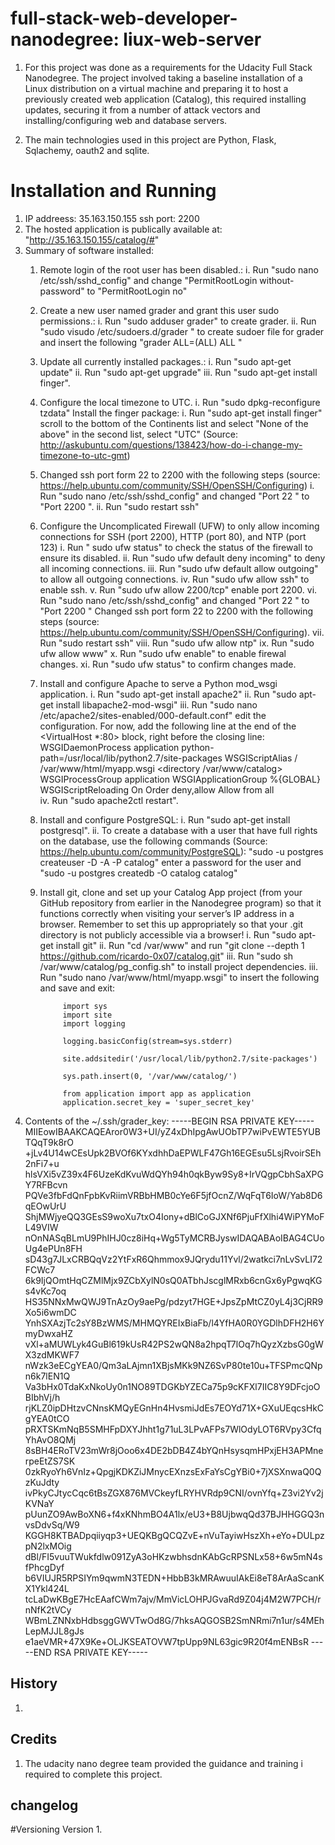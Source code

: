 # full-stack-web-developer-nanodegree: liux-web-server
1. For this project was done as a requirements for the Udacity Full Stack Nanodegree. The project involved taking a baseline installation of a Linux distribution on a virtual machine and preparing it to host a previously created web application (Catalog), this required installing updates, securing it from a number of attack vectors and installing/configuring web and database servers.

2. The main technologies used in this project are Python, Flask, Sqlachemy, oauth2 and sqlite.

# Installation and Running

1. IP addreess: 35.163.150.155 ssh port: 2200
2. The hosted application is publically available at: "http://35.163.150.155/catalog/#"
3. Summary of software installed:
	1. Remote login of the root user has been disabled.:
		i. Run "sudo nano /etc/ssh/sshd_config" and change "PermitRootLogin without-password" to "PermitRootLogin no" 
	2. Create a new user named grader and grant this user sudo permissions.:
		i. Run "sudo adduser grader" to create grader.
		ii. Run "sudo visudo /etc/sudoers.d/grader " to create sudoer file for grader and insert the following "grader ALL=(ALL) ALL "

	3. Update all currently installed packages.:
		i. Run "sudo apt-get update"
		ii. Run "sudo apt-get upgrade"
		iii. Run "sudo apt-get install finger".
	4. Configure the local timezone to UTC.
		i. Run "sudo dpkg-reconfigure tzdata"
	 Install the finger package:
		i. Run "sudo apt-get install finger" scroll to the bottom of the Continents list and select "None of the above" in the second list, select "UTC" (Source: http://askubuntu.com/questions/138423/how-do-i-change-my-timezone-to-utc-gmt)
	5. Changed ssh port form 22 to 2200 with the following steps (source: https://help.ubuntu.com/community/SSH/OpenSSH/Configuring)
		i. Run "sudo nano /etc/ssh/sshd_config" and changed "Port 22 " to "Port 2200 ".
		ii. Run "sudo restart ssh"
	6. Configure the Uncomplicated Firewall (UFW) to only allow incoming connections for SSH (port 2200), HTTP (port 80), and NTP (port 123)
		i. Run " sudo ufw status" to check the status of the firewall to ensure its disabled.
		ii. Run "sudo ufw default deny incoming" to deny all incoming connections.
		iii. Run "sudo ufw default allow outgoing" to allow all outgoing connections.
		iv. Run "sudo ufw allow ssh" to enable ssh.
		v. Run "sudo ufw allow 2200/tcp" enable port 2200.
		vi. Run "sudo nano /etc/ssh/sshd_config" and changed "Port 22 " to "Port 2200 " Changed ssh port form 22 to 2200 with the following steps (source: https://help.ubuntu.com/community/SSH/OpenSSH/Configuring). 
		vii. Run "sudo restart ssh"
		viii. Run "sudo ufw allow ntp"
		ix. Run "sudo ufw allow www"
		x. Run "sudo ufw enable" to enable firewal changes.
		xi. Run "sudo ufw status" to confirm changes made.

	7. Install and configure Apache to serve a Python mod_wsgi application.
		i. Run "sudo apt-get install apache2"
		ii. Run "sudo apt-get install libapache2-mod-wsgi"
		iii. Run "sudo nano /etc/apache2/sites-enabled/000-default.conf" edit the configuration. For now, add the following line at the end of the <VirtualHost *:80> block, right before the closing </VirtualHost> line:
	        WSGIDaemonProcess application  python-path=/usr/local/lib/python2.7/site-packages
	        WSGIScriptAlias / /var/www/html/myapp.wsgi
	    <directory /var/www/catalog>
	        WSGIProcessGroup application
	        WSGIApplicationGroup %{GLOBAL}
	        WSGIScriptReloading On
	        Order deny,allow
	        Allow from all
	    </directory>		
		iv. Run "sudo apache2ctl restart".

	8. Install and configure PostgreSQL:
		i. Run "sudo apt-get install postgresql".
		ii. To create a database with a user that have full rights on the database, use the following commands (Source: https://help.ubuntu.com/community/PostgreSQL): "sudo -u postgres createuser -D -A -P catalog" enter a password for the user and  "sudo -u postgres createdb -O catalog catalog"
	
	9. Install git, clone and set up your Catalog App project (from your GitHub repository from earlier in the Nanodegree program) so that it functions correctly when visiting your server’s IP address in a browser. Remember to set this up appropriately so that your .git directory is not publicly accessible via a browser!
		i. Run "sudo apt-get install git" 
		ii. Run "cd /var/www" and run "git clone --depth 1 https://github.com/ricardo-0x07/catalog.git"
		iii. Run "sudo sh /var/www/catalog/pg_config.sh" to install project dependencies.
		iii. Run "sudo nano /var/www/html/myapp.wsgi" to insert the following and save and exit:

				import sys
				import site
				import logging

				logging.basicConfig(stream=sys.stderr)

				site.addsitedir('/usr/local/lib/python2.7/site-packages')

				sys.path.insert(0, '/var/www/catalog/')

				from application import app as application
				application.secret_key = 'super_secret_key'
 
4. Contents of the ~/.ssh/grader_key:
-----BEGIN RSA PRIVATE KEY-----
MIIEowIBAAKCAQEAror0W3+UI/yZ4xDhIpgAwUObTP7wiPvEWTE5YUBTQqT9k8rO
+jLv4U14wCEsUpk2BVOf6KYxdhhDaEPWLF47Gh16EGEsu5LsjRvoirSEh2nFi7+u
hlsVXi5vZ39x4F6UzeKdKvuWdQYh94h0qkByw9Sy8+IrVQgpCbhSaXPGY7RFBcvn
PQVe3fbFdQnFpbKvRiimVRBbHMB0cYe6F5jfOcnZ/WqFqT6IoW/Yab8D6qEOwUrU
ShjMWjyeQQ3GEsS9woXu7txO4Iony+dBlCoGJXNf6PjuFfXlhi4WiPYMoFL49VIW
nOnNASqBLmU9PhIHJ0cz8iHq+Wg5TyMCRBJyswIDAQABAoIBAG4CUoUg4ePUn8FH
sD43g7JLxCRBQqVz2YtFxR6Qhmmox9JQrydu11Yvl/2watkci7nLvSvLI72FCWc7
6k9IjQOmtHqCZMlMjx9ZCbXylN0sQ0ATbhJscglMRxb6cnGx6yPgwqKGs4vKc7oq
HS35NNxMwQWJ9TnAzOy9aePg/pdzyt7HGE+JpsZpMtCZ0yL4j3CjRR9Xo5i6wmDC
YnhSXAzjTc2sY8BzWMS/MHMQYREIxBiaFb/l4YfHA0R0YGDlhDFH2H6YmyDwxaHZ
vXl+aMUWLyk4GuBl619kUsR42PS2wQN8a2hpqT7lOq7hQyzXzbsG0gWX3zdMKWF7
nWzk3eECgYEA0/Qm3aLAjmn1XBjsMKk9NZ6SvP80te10u+TFSPmcQNpn6k7lEN1Q
Va3bHx0TdaKxNkoUy0n1NO89TDGKbYZECa75p9cKFXl7IIC8Y9DFcjoOBIbhVj/h
rjKLZ0ipDHtzvCNnsKMQyEGnHn4HvsmiJdEs7EOYd71X+GXuUEqcsHkCgYEA0tCO
pRXTSKmNqB5SMHFpDXYJhht1g71uL3LPvAFPs7WlOdyLOT6RVpy3CfqYhAvO8QMj
8sBH4ERoTV23mWr8jOoo6x4DE2bDB4Z4bYQnHsysqmHPxjEH3APMnerpeEtZS7SK
0zkRyoYh6VnIz+QpgjKDKZiJMnycEXnzsExFaYsCgYBi0+7jXSXnwaQ0QzKuJdty
ivPkyCJtycCqc6tBsZGX876MVCkeyfLRYHVRdp9CNI/ovnYfq+Z3vi2Yv2jKVNaY
pUunZO9AwBoXN6+f4xKNhmBO4A1lx/eU3+B8UjbwqQd37BJHHGGQ3nvsDdvSq/W9
KGGH8KTBADpqiiyqp3+UEQKBgQCQZvE+nVuTayiwHszXh+eYo+DULpzpN2lxMOig
dBl/FI5vuuTWukfdlw091ZyA3oHKzwbhsdnKAbGcRPSNLx58+6w5mN4sfPhcgDyf
b6VIUJR5RPSIYm9qwmN3TEDN+HbbB3kMRAwuuIAkEi8eT8ArAaScanKX1Ykl424L
tcLaDwKBgE7HcEAafCWm7ajv/MmVicLOHPJGvaRd9Z04j4M2W7PCH/rnNfK2tVCy
WBmLZNNxbHdbsggGWVTwOd8G/7hksAQGOSB2SmNRmi7n1ur/s4MEhLepMJJL8gJs
e1aeVMR+47X9Ke+OLJKSEATOVW7tpUpp9NL63gic9R20f4mENBsR
-----END RSA PRIVATE KEY-----


## History

1.

## Credits

1. The udacity nano degree team provided the guidance and training i required to complete this project.


## changelog



#Versioning
 Version 1. 
